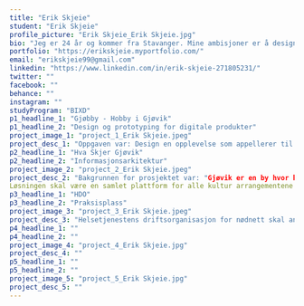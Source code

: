 ```yaml
---
title: "Erik Skjeie"
student: "Erik Skjeie"
profile_picture: "Erik Skjeie_Erik Skjeie.jpg"
bio: "Jeg er 24 år og kommer fra Stavanger. Mine ambisjoner er å designe løsninger som er brukervennlige, innovative, inspirerende og inkluderende. Som interaksjonsdesigner ønsker jeg å bidra til å forenkle ved å designe brukervennlige løsninger for sluttbruker. Jeg liker menneskelig interaksjon og å få tilbakemeldinger fra brukeren. Brukerbehovene er for meg viktige for å kunne optimalisere produktutviklingen og for å komme frem til riktig sluttprodukt."
portfolio: "https://erikskjeie.myportfolio.com/"
email: "erikskjeie99@gmail.com"
linkedin: "https://www.linkedin.com/in/erik-skjeie-271805231/"
twitter: ""
facebook: ""
behance: ""
instagram: ""
studyProgram: "BIXD"
p1_headline_1: "Gjøbby - Hobby i Gjøvik"
p1_headline_2: "Design og prototyping for digitale produkter"
project_image_1: "project_1_Erik Skjeie.jpeg"
project_desc_1: "Oppgaven var: Design en opplevelse som appellerer til gen z eller millennials, som gjør det enkelt å finne en ny tilfredsstillende hobby i Gjøvik. Design opplevelsen fra perspektivet til noen som ønsker å lære en ny ferdighet. Løsningen ble en app ved navnet Gjøbby. Navnet spiller på en blanding av både Gjøvik og Hobby på en morsom måte. Appen fungerer som en samlet plattform for forskjellige typer hobbyer i Gjøvik. "
p2_headline_1: "Hva Skjer Gjøvik"
p2_headline_2: "Informasjonsarkitektur"
project_image_2: "project_2_Erik Skjeie.jpeg"
project_desc_2: "Bakgrunnen for prosjektet var: "Gjøvik er en by hvor kulturlivet sprudler med konserter og mange små og store arrangementer i løpet av året. Byen vår Gjøvik har en ambisjon om å samle alt som skjer i Gjøvik på websiden gjovikby.no for å forsterke utviklingen av Gjøvik sentrum som regionsenter. " Løsningen vår ble en nettside og en app. Nettsiden fokuserer mest på aspektet til en arrangør mens appen fokuserer på deltakere av kultur arrangementer. I nettside skal arrangørerne lett opprette arrangementer og invitere brukere til å komme. I appen skal brukerene kunne finne ut hva slags arrangementer som skjer i Gjøvik og omegn ved hjelp av flere funksjoner som forhåndsdefinerte kategorier, søke funksjon og filter funksjoner.
Løsningen skal være en samlet plattform for alle kultur arrangementene som foregår i Gjøvik, samtidig skal den også vise frem andre tilbud som innbyggerne av Gjøvik kan ha nytte av, som skatehallen eller jungelparken."
p3_headline_1: "HDO"
p3_headline_2: "Praksisplass"
project_image_3: "project_3_Erik Skjeie.jpeg"
project_desc_3: "Helsetjenestens driftsorganisasjon for nødnett skal anskaffe en ny Kommunikasjonsløsning for Akuttmedisinsk Kjede (KAK). I denne sammenheng må det utarbeides et en rekke kvalifikasjoner for hvordan den nye løsningen må funke. I min tid som praktikant fikk vi i oppgave å se på tekstbaserte kommunikasjonen mellom en 113 operatør og en innringer.  Prosjektet gikk i stor grad ut på å finne innsikt om tanker rundt den allerede eksisterende løsningen og hvordan den kunne bli forbedret. "
p4_headline_1: ""
p4_headline_2: ""
project_image_4: "project_4_Erik Skjeie.jpg"
project_desc_4: ""
p5_headline_1: ""
p5_headline_2: ""
project_image_5: "project_5_Erik Skjeie.jpg"
project_desc_5: ""
---
```

